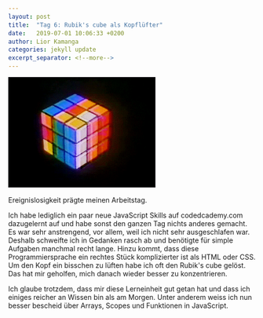 ```yaml
---
layout: post
title:  "Tag 6: Rubik's cube als Kopflüfter"
date:   2019-07-01 10:06:33 +0200
author: Lior Kamanga
categories: jekyll update
excerpt_separator: <!--more-->
---
```

<img src="/assets/images/rubiksCube.gif" alt="RubiksCube gif" width="300" class="images textCenter">

Ereignislosigkeit prägte meinen Arbeitstag.
<!--more-->
Ich habe lediglich ein paar neue JavaScript Skills auf codedcademy.com dazugelernt auf und habe sonst den ganzen Tag nichts anderes gemacht. Es war sehr anstrengend, vor allem, weil ich nicht sehr ausgeschlafen war. Deshalb schweifte ich in Gedanken rasch ab und benötigte für simple Aufgaben manchmal recht lange. Hinzu kommt, dass diese Programmiersprache ein rechtes Stück komplizierter ist als HTML oder CSS.
Um den Kopf ein bisschen zu lüften habe ich oft den Rubik's cube gelöst. Das hat mir geholfen, mich danach wieder besser zu konzentrieren.

Ich glaube trotzdem, dass mir diese Lerneinheit gut getan hat und dass ich einiges reicher an Wissen bin als am Morgen. Unter anderem weiss ich nun besser bescheid über Arrays, Scopes und Funktionen in JavaScript.